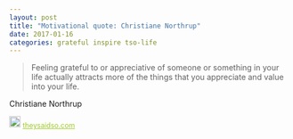 ```yaml
---
layout: post
title: "Motivational quote: Christiane Northrup"
date: 2017-01-16
categories: grateful inspire tso-life
---
```

> Feeling grateful to or appreciative of someone or something in your life actually attracts more of the things that you appreciate and value into your life.

Christiane Northrup

<span style="z-index:50;font-size:0.9em;"><img src="https://theysaidso.com/branding/theysaidso.png" height="20" width="20" alt="theysaidso.com"/><a href="https://theysaidso.com" title="Powered by quotes from theysaidso.com" style="color: #9fcc25; margin-left: 4px; vertical-align: middle;">theysaidso.com</a></span>
